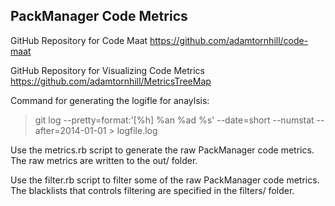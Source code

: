 PackManager Code Metrics
------------------------

GitHub Repository for Code Maat
https://github.com/adamtornhill/code-maat

GitHub Repository for Visualizing Code Metrics
https://github.com/adamtornhill/MetricsTreeMap

Command for generating the logifle for anaylsis:
> git log --pretty=format:'[%h] %an %ad %s' --date=short --numstat --after=2014-01-01 > logfile.log

Use the metrics.rb script to generate the raw PackManager code metrics.
The raw metrics are written to the out/ folder.

Use the filter.rb script to filter some of the raw PackManager code metrics.
The blacklists that controls filtering are specified in the filters/ folder.
